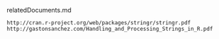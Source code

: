 relatedDocuments.md

    http://cran.r-project.org/web/packages/stringr/stringr.pdf
    http://gastonsanchez.com/Handling_and_Processing_Strings_in_R.pdf